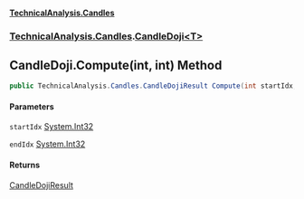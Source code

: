 #### [TechnicalAnalysis.Candles](TechnicalAnalysis.Candles.md 'TechnicalAnalysis.Candles')
### [TechnicalAnalysis.Candles](TechnicalAnalysis.Candles.md#TechnicalAnalysis.Candles 'TechnicalAnalysis.Candles').[CandleDoji&lt;T&gt;](CandleDoji_T_.md 'TechnicalAnalysis.Candles.CandleDoji<T>')

## CandleDoji<T>.Compute(int, int) Method

```csharp
public TechnicalAnalysis.Candles.CandleDojiResult Compute(int startIdx, int endIdx);
```
#### Parameters

<a name='TechnicalAnalysis.Candles.CandleDoji_T_.Compute(int,int).startIdx'></a>

`startIdx` [System.Int32](https://docs.microsoft.com/en-us/dotnet/api/System.Int32 'System.Int32')

<a name='TechnicalAnalysis.Candles.CandleDoji_T_.Compute(int,int).endIdx'></a>

`endIdx` [System.Int32](https://docs.microsoft.com/en-us/dotnet/api/System.Int32 'System.Int32')

#### Returns
[CandleDojiResult](CandleDojiResult.md 'TechnicalAnalysis.Candles.CandleDojiResult')
